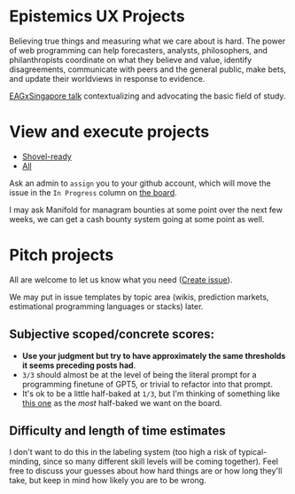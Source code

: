 # Epistemics UX Projects

Believing true things and measuring what we care about is hard. The power of web programming can help forecasters, analysts, philosophers, and philanthropists coordinate on what they believe and value, identify disagreements, communicate with peers and the general public, make bets, and update their worldviews in response to evidence. 

[EAGxSingapore talk](https://docs.google.com/presentation/d/1q22ApsoGi12GZTnbXzzlhZL590OvDOblUKTN87pDmx4/edit?usp=sharing) contextualizing and advocating the basic field of study. 

# View and execute projects

- [Shovel-ready](https://github.com/quinn-dougherty/epistemics-ux-projects/labels/scoped%2Fconcrete%20score%3A%202%2F3)
- [All](https://github.com/quinn-dougherty/epistemics-ux-projects/issues)

Ask an admin to `assign` you to your github account, which will move the issue in the `In Progress` column on [the board](https://github.com/users/quinn-dougherty/projects/1/). 

I may ask Manifold for managram bounties at some point over the next few weeks, we can get a cash bounty system going at some point as well. 

# Pitch projects

All are welcome to let us know what you need ([Create issue](https://github.com/quinn-dougherty/epistemics-ux-projects/issues/new)). 

We may put in issue templates by topic area (wikis, prediction markets, estimational programming languages or stacks) later. 

## Subjective scoped/concrete scores: 

- **Use your judgment but try to have approximately the same thresholds it seems preceding posts had**.
- `3/3` should almost be at the level of being the literal prompt for a programming finetune of GPT5, or trivial to refactor into that prompt.
- It's ok to be a little half-baked at `1/3`, but I'm thinking of something like [this one](https://github.com/quinn-dougherty/epistemics-ux-projects/issues/5) as the _most_ half-baked we want on the board.

## Difficulty and length of time estimates

I don't want to do this in the labeling system (too high a risk of typical-minding, since so many different skill levels will be coming together). Feel free to discuss your guesses about how hard things are or how long they'll take, but keep in mind how likely you are to be wrong. 
